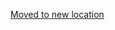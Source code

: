 [Moved to new location](https://github.com/DataTalksClub/machine-learning-zoomcamp/blob/master/11-kserve/05-tensorflow-kserve.md)